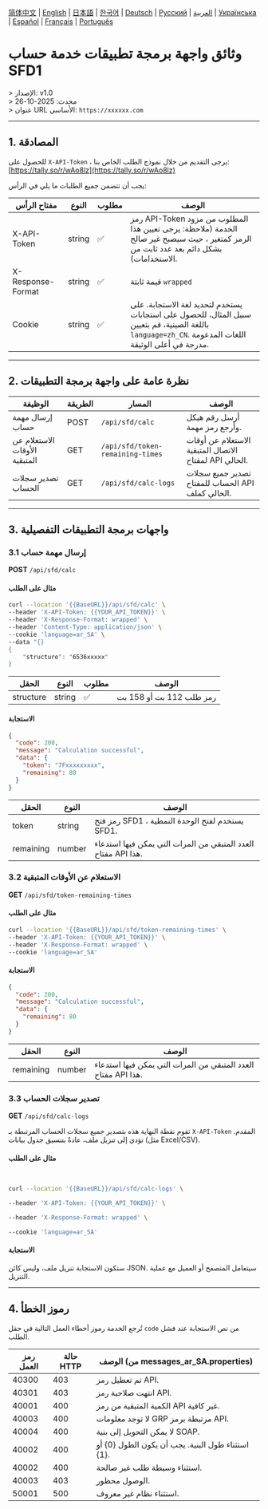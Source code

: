 [简体中文](./README.zh.md) | [English](./README.md) | [日本語](./README.ja.md) | [한국어](./README.ko.md) | [Deutsch](./README.de.md) | [Русский](./README.ru.md) | [العربية](./README.ar.md) | [Українська](./README.uk.md) | [Español](./README.es.md) | [Français](./README.fr.md) | [Português](./README.pt.md)

# وثائق واجهة برمجة تطبيقات خدمة حساب SFD1
&gt; الإصدار: v1.0    
&gt; محدث: 2025-10-26  
&gt;  عنوان URL الأساسي: `https://xxxxxx.com`  

---

## 1. المصادقة

للحصول على `X-API-Token` ، يرجى التقديم من خلال نموذج الطلب الخاص بنا: [https://tally.so/r/wAo8lz](https://tally.so/r/wAo8lz)

يجب أن تتضمن جميع الطلبات ما يلي في الرأس:

| مفتاح الرأس | النوع | مطلوب | الوصف |
|---|---|---|---|
| X-API-Token | string | ✅ | رمز API-Token المطلوب من مزود الخدمة (ملاحظة: يرجى تعيين هذا الرمز كمتغير ، حيث سيصبح غير صالح بشكل دائم بعد عدد ثابت من الاستخدامات). |
| X-Response-Format | string | ✅ | قيمة ثابتة `wrapped` |
| Cookie | string | ✅ | يستخدم لتحديد لغة الاستجابة. على سبيل المثال، للحصول على استجابات باللغة الصينية، قم بتعيين `language=zh_CN`. اللغات المدعومة مدرجة في أعلى الوثيقة. |

---

## 2. نظرة عامة على واجهة برمجة التطبيقات

| الوظيفة | الطريقة | المسار | الوصف |
|---|---|---|---|
| إرسال مهمة حساب | POST | `/api/sfd/calc` | أرسل رقم هيكل وأرجع رمز مهمة. |
| الاستعلام عن الأوقات المتبقية | GET | `/api/sfd/token-remaining-times`| الاستعلام عن أوقات الاتصال المتبقية لمفتاح API الحالي. |
| تصدير سجلات الحساب | GET | `/api/sfd/calc-logs` | تصدير جميع سجلات الحساب للمفتاح API الحالي كملف. |

---

## 3. واجهات برمجة التطبيقات التفصيلية

### 3.1 إرسال مهمة حساب
**POST** `/api/sfd/calc`

#### مثال على الطلب
```bash
curl --location '{{BaseURL}}/api/sfd/calc' \
--header 'X-API-Token: {{YOUR_API_TOKEN}}' \
--header 'X-Response-Format: wrapped' \
--header 'Content-Type: application/json' \
--cookie 'language=ar_SA' \
--data "{}
{
    "structure": "6536xxxxx"
}
```

| الحقل | النوع | مطلوب | الوصف |
|---|---|---|---|
| structure | string | ✅ | رمز طلب 112 بت أو 158 بت |

#### الاستجابة
```json
{
  "code": 200,
  "message": "Calculation successful",
  "data": {
    "token": "7Fxxxxxxxxx",
    "remaining": 80
  }
}
```

| الحقل | النوع | الوصف |
|---|---|---|
| token | string | رمز فتح SFD1 ، يستخدم لفتح الوحدة النمطية SFD1. |
| remaining | number | العدد المتبقي من المرات التي يمكن فيها استدعاء مفتاح API هذا. |


### 3.2 الاستعلام عن الأوقات المتبقية
**GET** `/api/sfd/token-remaining-times`

#### مثال على الطلب
```bash
curl --location '{{BaseURL}}/api/sfd/token-remaining-times' \
--header 'X-API-Token: {{YOUR_API_TOKEN}}' \
--header 'X-Response-Format: wrapped' \
--cookie 'language=ar_SA'
```

#### الاستجابة
```json
{
  "code": 200,
  "message": "Calculation successful",
  "data": {
    "remaining": 80
  }
}
```

| الحقل | النوع | الوصف |
|---|---|---|
| remaining | number | العدد المتبقي من المرات التي يمكن فيها استدعاء مفتاح API هذا. |


### 3.3 تصدير سجلات الحساب


**GET** `/api/sfd/calc-logs`




تقوم نقطة النهاية هذه بتصدير جميع سجلات الحساب المرتبطة بـ `X-API-Token` المقدم. تؤدي إلى تنزيل ملف، عادةً بتنسيق جدول بيانات (مثل Excel/CSV). 



#### مثال على الطلب


```bash


curl --location '{{BaseURL}}/api/sfd/calc-logs' \

--header 'X-API-Token: {{YOUR_API_TOKEN}}' \

--header 'X-Response-Format: wrapped' \

--cookie 'language=ar_SA'


```



#### الاستجابة


ستكون الاستجابة تنزيل ملف، وليس كائن JSON. سيتعامل المتصفح أو العميل مع عملية التنزيل. 



---




## 4. رموز الخطأ 



تُرجع الخدمة رموز أخطاء العمل التالية في حقل `code` من نص الاستجابة عند فشل الطلب. 



| رمز العمل | حالة HTTP | الوصف (من messages_ar_SA.properties) |
|---|---|---|
| 40300 | 403 | تم تعطيل رمز API. |
| 40301 | 403 | انتهت صلاحية رمز API. |
| 40001 | 400 | الكمية المتبقية من رمز API غير كافية. |
| 40003 | 400 | لا توجد معلومات GRP مرتبطة برمز API. |
| 40004 | 400 | لا يمكن التحويل إلى بنية SOAP. |
| 40002 | 400 | استثناء طول البنية. يجب أن يكون الطول {0} أو {1}. |
| 40002 | 400 | استثناء وسيطة طلب غير صالحة. |
| 40003 | 403 | الوصول محظور. |
| 50001 | 500 | استثناء نظام غير معروف. |